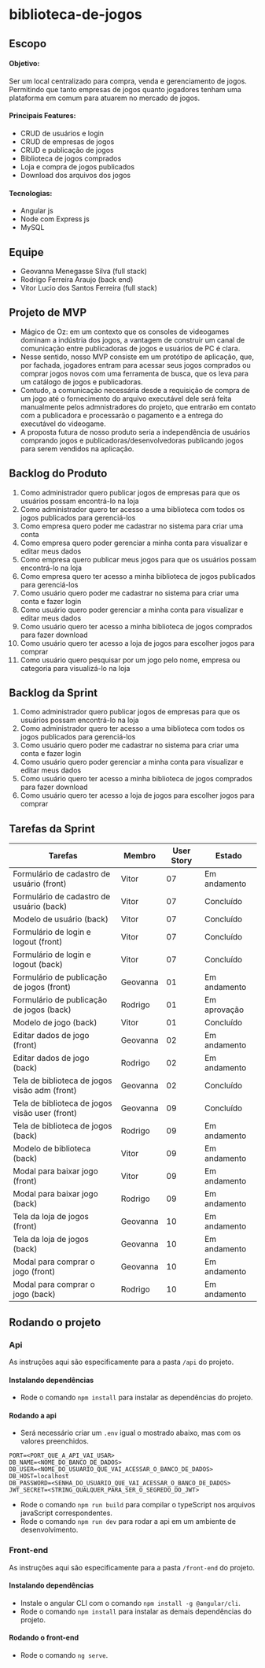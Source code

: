 # biblioteca-de-jogos

## Escopo

#### Objetivo:

Ser um local centralizado para compra, venda e gerenciamento de jogos. Permitindo que tanto empresas de jogos quanto jogadores tenham uma plataforma em comum para atuarem no mercado de jogos.

#### Principais Features:
- CRUD de usuários e login
- CRUD de empresas de jogos
- CRUD e publicação de jogos
- Biblioteca de jogos comprados
- Loja e compra de jogos publicados 
- Download dos arquivos dos jogos

#### Tecnologias:
- Angular js
- Node com Express js
- MySQL

## Equipe

- Geovanna Menegasse Silva (full stack)
- Rodrigo Ferreira Araujo (back end)
- Vitor Lucio dos Santos Ferreira (full stack)

## Projeto de MVP

- Mágico de Oz: em um contexto que os consoles de videogames dominam a indústria dos jogos, a vantagem de construir um canal de comunicação entre publicadoras de jogos e usuários de PC é clara. 
- Nesse sentido, nosso MVP consiste em um protótipo de aplicação, que, por fachada, jogadores entram para acessar seus jogos comprados ou comprar jogos novos com uma ferramenta de busca, que os leva para um catálogo de jogos e publicadoras. 
- Contudo, a comunicação necessária desde a requisição de compra de um jogo até o fornecimento do arquivo executável dele será feita manualmente pelos admnistradores do projeto, que entrarão em contato com a publicadora e processarão o pagamento e a entrega do executável do videogame.
- A proposta futura de nosso produto seria a independência de usuários comprando jogos e publicadoras/desenvolvedoras publicando jogos para serem vendidos na aplicação.

## Backlog do Produto

1. Como administrador quero publicar jogos de empresas para que os usuários possam encontrá-lo na loja
2. Como administrador quero ter acesso a uma biblioteca com todos os jogos publicados para gerenciá-los
3. Como empresa quero poder me cadastrar no sistema para criar uma conta
4. Como empresa quero poder gerenciar a minha conta para visualizar e editar meus dados
5. Como empresa quero publicar meus jogos para que os usuários possam encontrá-lo na loja
6. Como empresa quero ter acesso a minha biblioteca de jogos publicados para gerenciá-los
7. Como usuário quero poder me cadastrar no sistema para criar uma conta e fazer login
8. Como usuário quero poder gerenciar a minha conta para visualizar e editar meus dados
9. Como usuário quero ter acesso a minha biblioteca de jogos comprados para fazer download
10. Como usuário quero ter acesso a loja de jogos para escolher jogos para comprar
11. Como usuário quero pesquisar por um jogo pelo nome, empresa ou categoria para visualizá-lo na loja

## Backlog da Sprint

1. Como administrador quero publicar jogos de empresas para que os usuários possam encontrá-lo na loja
2. Como administrador quero ter acesso a uma biblioteca com todos os jogos publicados para gerenciá-los
7. Como usuário quero poder me cadastrar no sistema para criar uma conta e fazer login
8. Como usuário quero poder gerenciar a minha conta para visualizar e editar meus dados
9. Como usuário quero ter acesso a minha biblioteca de jogos comprados para fazer download
10. Como usuário quero ter acesso a loja de jogos para escolher jogos para comprar

## Tarefas da Sprint

|Tarefas                                           |Membro    |User Story   |Estado          |
|------------------------------------------------- |----------|-------------|----------------|
| Formulário de cadastro de usuário      (front)   |Vitor     |     07      |  Em andamento  |
| Formulário de cadastro de usuário       (back)   |Vitor     |     07      |  Concluído     |
| Modelo de usuário                       (back)   |Vitor     |     07      |  Concluído     |
| Formulário de login e logout           (front)   |Vitor     |     07      |  Concluído     |
| Formulário de login e logout            (back)   |Vitor     |     07      |  Concluído     |
| Formulário de publicação de jogos      (front)   |Geovanna  |     01      |  Em andamento  |
| Formulário de publicação de jogos       (back)   |Rodrigo   |     01      |  Em aprovação  |
| Modelo de jogo                          (back)   |Vitor     |     01      |  Concluído     |
| Editar dados de jogo                   (front)   |Geovanna  |     02      |  Em andamento  |
| Editar dados de jogo                    (back)   |Rodrigo   |     02      |  Em andamento  |
| Tela de biblioteca de jogos visão adm  (front)   |Geovanna  |     02      |  Concluído     |
| Tela de biblioteca de jogos visão user (front)   |Geovanna  |     09      |  Concluído     |
| Tela de biblioteca de jogos             (back)   |Rodrigo   |     09      |  Em andamento  |
| Modelo de biblioteca                    (back)   |Vitor     |     09      |  Em andamento  |
| Modal para baixar jogo                 (front)   |Vitor     |     09      |  Em andamento  |
| Modal para baixar jogo                  (back)   |Rodrigo   |     09      |  Em andamento  |
| Tela da loja de jogos                  (front)   |Geovanna  |     10      |  Em andamento  |
| Tela da loja de jogos                   (back)   |Geovanna  |     10      |  Em andamento  |
| Modal para comprar o jogo              (front)   |Geovanna  |     10      |  Em andamento  |
| Modal para comprar o jogo               (back)   |Rodrigo   |     10      |  Em andamento  |

## Rodando o projeto

### Api

As instruções aqui são especificamente para a pasta ``/api`` do projeto.

#### Instalando dependências

- Rode o comando ``npm install`` para instalar as dependências do projeto.

#### Rodando a api

- Será necessário criar um ``.env`` igual o mostrado abaixo, mas com os valores preenchidos.

```
PORT=<PORT_QUE_A_API_VAI_USAR>
DB_NAME=<NOME_DO_BANCO_DE_DADOS>
DB_USER=<NOME_DO_USUARIO_QUE_VAI_ACESSAR_O_BANCO_DE_DADOS>
DB_HOST=localhost
DB_PASSWORD=<SENHA_DO_USUARIO_QUE_VAI_ACESSAR_O_BANCO_DE_DADOS>
JWT_SECRET=<STRING_QUALQUER_PARA_SER_O_SEGREDO_DO_JWT>
```

- Rode o comando ``npm run build`` para compilar o typeScript nos arquivos javaScript correspondentes.
- Rode o comando ``npm run dev`` para rodar a api em um ambiente de desenvolvimento.

### Front-end

As instruções aqui são especificamente para a pasta ``/front-end`` do projeto.

#### Instalando dependências

- Instale o angular CLI com o comando ``npm install -g @angular/cli``.
- Rode o comando ``npm install`` para instalar as demais dependências do projeto.

#### Rodando o front-end

- Rode o comando ``ng serve``.
